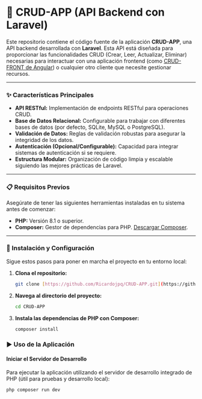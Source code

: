 # 🚀 CRUD-APP (API Backend con Laravel)

Este repositorio contiene el código fuente de la aplicación **CRUD-APP**, una API backend desarrollada con **Laravel**. Esta API está diseñada para proporcionar las funcionalidades CRUD (Crear, Leer, Actualizar, Eliminar) necesarias para interactuar con una aplicación frontend (como [CRUD-FRONT de Angular](https://github.com/Ricardojpq/CRUD-FRONT)) o cualquier otro cliente que necesite gestionar recursos.

---

### ✨ Características Principales

* **API RESTful:** Implementación de endpoints RESTful para operaciones CRUD.
* **Base de Datos Relacional:** Configurable para trabajar con diferentes bases de datos (por defecto, SQLite, MySQL o PostgreSQL).
* **Validación de Datos:** Reglas de validación robustas para asegurar la integridad de los datos.
* **Autenticación (Opcional/Configurable):** Capacidad para integrar sistemas de autenticación si se requiere.
* **Estructura Modular:** Organización de código limpia y escalable siguiendo las mejores prácticas de Laravel.

---

### 📋 Requisitos Previos

Asegúrate de tener las siguientes herramientas instaladas en tu sistema antes de comenzar:

* **PHP:** Versión 8.1 o superior.
* **Composer:** Gestor de dependencias para PHP. [Descargar Composer](https://getcomposer.org/download/).

---

### 🚀 Instalación y Configuración

Sigue estos pasos para poner en marcha el proyecto en tu entorno local:

1.  **Clona el repositorio:**

    ```bash
    git clone [https://github.com/Ricardojpq/CRUD-APP.git](https://github.com/Ricardojpq/CRUD-APP.git)
    ```

2.  **Navega al directorio del proyecto:**

    ```bash
    cd CRUD-APP
    ```

3.  **Instala las dependencias de PHP con Composer:**

    ```bash
    composer install
    ```


### ▶️ Uso de la Aplicación

#### Iniciar el Servidor de Desarrollo

Para ejecutar la aplicación utilizando el servidor de desarrollo integrado de PHP (útil para pruebas y desarrollo local):

```bash
php composer run dev
